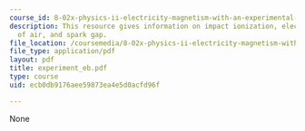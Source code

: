 ```yaml
---
course_id: 8-02x-physics-ii-electricity-magnetism-with-an-experimental-focus-spring-2005
description: This resource gives information on impact ionization, electrical breakdown
  of air, and spark gap.
file_location: /coursemedia/8-02x-physics-ii-electricity-magnetism-with-an-experimental-focus-spring-2005/ecb0db9176aee59873ea4e5d0acfd96f_experiment_eb.pdf
file_type: application/pdf
layout: pdf
title: experiment_eb.pdf
type: course
uid: ecb0db9176aee59873ea4e5d0acfd96f

---
```

None